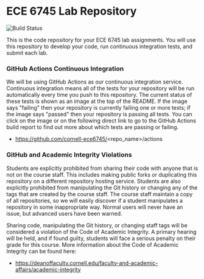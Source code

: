 
ECE 6745 Lab Repository
==========================================================================

![Build Status](https://github.com/cornell-ece6745/<repo_name>/actions/workflows/run_tests.yml/badge.svg)

This is the code repository for your ECE 6745 lab assignments. You will
use this repository to develop your code, run continuous integration
tests, and submit each lab.

### GitHub Actions Continuous Integration

We will be using GitHub Actions as our continuous integration service.
Continuous integration means all of the tests for your repository will be
run automatically every time you push to this repository. The current
status of these tests is shown as an image at the top of the README. If
the image says "failing" then your repository is currently failing one or
more tests; if the image says "passed" then your repository is passing
all tests. You can click on the image or on the following direct link to
go to the GitHub Actions build report to find out more about which tests
are passing or failing.

 * https://github.com/cornell-ece6745/<repo_name>/actions

### GitHub and Academic Integrity Violations

Students are explicitly prohibited from sharing their code with anyone
that is not on the course staff. This includes making public forks or
duplicating this repository on a different repository hosting service.
Students are also explicitly prohibited from manipulating the Git history
or changing any of the tags that are created by the course staff. The
course staff maintain a copy of all repositories, so we will easily
discover if a student manipulates a repository in some inappropriate way.
Normal users will never have an issue, but advanced users have been
warned.

Sharing code, manipulating the Git history, or changing staff tags will
be considered a violation of the Code of Academic Integrity. A primary
hearing will be held, and if found guilty, students will face a serious
penalty on their grade for this course. More information about the Code
of Academic Integrity can be found here:

 * https://deanoffaculty.cornell.edu/faculty-and-academic-affairs/academic-integrity

